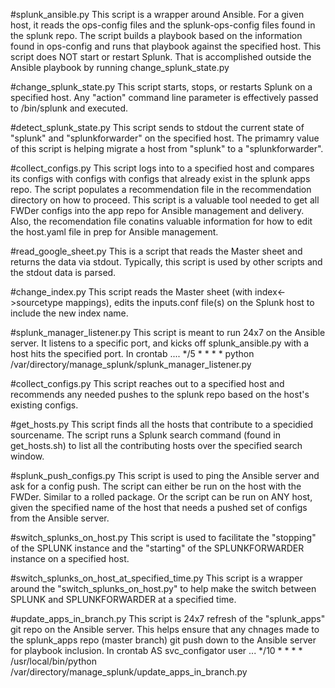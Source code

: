 #splunk_ansible.py
    This script is a wrapper around Ansible.
    For a given host, it reads the ops-config files and the splunk-ops-config files found in the splunk repo.
    The script builds a playbook based on the information found in ops-config and runs that playbook against 
    the specified host. This script does NOT start or restart Splunk. That is accomplished outside the Ansible
    playbook by running change_splunk_state.py
    
#change_splunk_state.py
    This script starts, stops, or restarts Splunk on a specified host.
    Any "action" command line parameter is effectively passed to /bin/splunk <action> and executed.
    
#detect_splunk_state.py
    This script sends to stdout the current state of "splunk" and "splunkforwarder" on the specified host.
    The primamry value of this script is helping migrate a host from "splunk" to a "splunkforwarder".

#collect_configs.py
    This script logs into to a specified host and compares its configs with configs with configs that already exist
    in the splunk apps repo. The script populates a recommendation file in the recommendation directory on how
    to proceed. This script is a valuable tool needed to get all FWDer configs into the app repo for Ansible 
    management and delivery. Also, the recomendation file conatins valuable information for how to edit the 
    host.yaml file in prep for Ansible management.
    
#read_google_sheet.py
    This is a script that reads the Master sheet and returns the data via stdout. Typically, this script is used 
    by other scripts and the stdout data is parsed.
    
#change_index.py
    This script reads the Master sheet (with index<->sourcetype mappings), edits the inputs.conf file(s) on the
    Splunk host to include the new index name.
    
#splunk_manager_listener.py
    This script is meant to run 24x7 on the Ansible server. It listens to a specific port, and kicks off splunk_ansible.py
    with a host hits the specified port. In crontab ....
    */5 * * * * python /var/directory/manage_splunk/splunk_manager_listener.py
    
#collect_configs.py
    This script reaches out to a specified host and recommends any needed pushes to the splunk repo based on 
    the host's existing configs.
    
#get_hosts.py
    This script finds all the hosts that contribute to a specidied sourcename. The script runs a Splunk search command (found in get_hosts.sh) to list all the contributing hosts over the specified search window.

#splunk_push_configs.py
    This script is used to ping the Ansible server and ask for a config push. The script can either be run on the host
    with the FWDer. Similar to a rolled package. Or the script can be run on ANY host, given the specified name of the
    host that needs a pushed set of configs from the Ansible server.
    
#switch_splunks_on_host.py
    This script is used to facilitate the "stopping" of the SPLUNK instance and the "starting" of the SPLUNKFORWARDER instance 
    on a specified host.
    
#switch_splunks_on_host_at_specified_time.py
    This script is a wrapper around the "switch_splunks_on_host.py" to help make the switch between SPLUNK and SPLUNKFORWARDER
    at a specified time.
    
#update_apps_in_branch.py
    This script is 24x7 refresh of the "splunk_apps" git repo on the Ansible server. This helps ensure that any chnages made to the
    splunk_apps repo (master branch) git push down to the Ansible server for playbook inclusion.
    In crontab AS svc_configator user ...
    */10 * * * * /usr/local/bin/python /var/directory/manage_splunk/update_apps_in_branch.py

